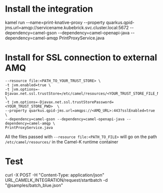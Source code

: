 # Install the integration

kamel run --name=print-knative-proxy --property quarkus.qpid-jms.url=amqp://servicename.kubebrick.svc.cluster.local:5672 --dependency=camel-gson --dependency=camel-openapi-java --dependency=camel-amqp PrintProxyService.java 

# Install for SSL connection to external AMQ

```kamel run --name=print-knative-proxy \
--resource file:<PATH_TO_YOUR_TRUST_STORE> \
-t jvm.enabled=true \
-t jvm.options=-Djavax.net.ssl.trustStore=/etc/camel/resources/<YOUR_TRUST_STORE_FILE_NAME> \
-t jvm.options=-Djavax.net.ssl.trustStorePassword=<YOUR_TRUST_STORE_PWD>  \
--property quarkus.qpid-jms.url=amqps://<AMQ_URL>:443?sslEnabled=true \
--dependency=camel-gson --dependency=camel-openapi-java --dependency=camel-amqp \
PrintProxyService.java
```

All the files passed with ```--resource file:<PATH_TO_FILE>``` will go on the path  ```/etc/camel/resources/``` in the Camel-K runtime container

# Test

curl -X POST -H "Content-Type: application/json" URL_CAMELK_INTEGRATION/request/startbatch -d "@samples/batch_blue.json"

